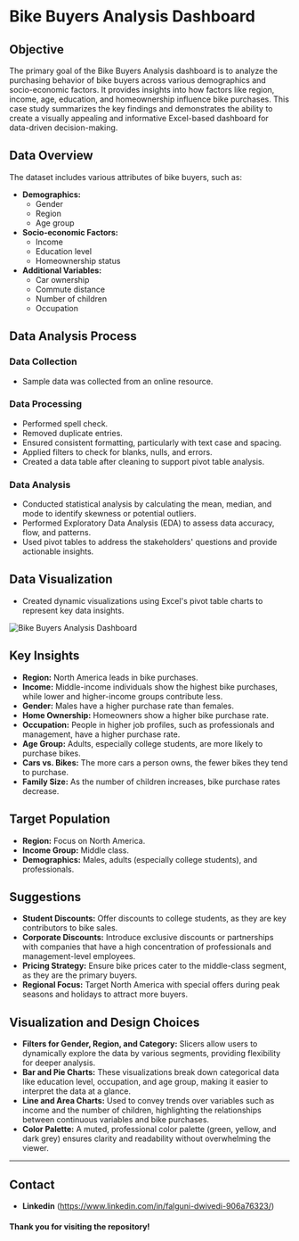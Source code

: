 # Bike Buyers Analysis Dashboard

## Objective
The primary goal of the Bike Buyers Analysis dashboard is to analyze the purchasing behavior of bike buyers across various demographics and socio-economic factors. It provides insights into how factors like region, income, age, education, and homeownership influence bike purchases. This case study summarizes the key findings and demonstrates the ability to create a visually appealing and informative Excel-based dashboard for data-driven decision-making.

## Data Overview
The dataset includes various attributes of bike buyers, such as:

- **Demographics:**
  - Gender
  - Region
  - Age group
- **Socio-economic Factors:**
  - Income
  - Education level
  - Homeownership status
- **Additional Variables:**
  - Car ownership
  - Commute distance
  - Number of children
  - Occupation

## Data Analysis Process

### Data Collection
- Sample data was collected from an online resource.

### Data Processing
- Performed spell check.
- Removed duplicate entries.
- Ensured consistent formatting, particularly with text case and spacing.
- Applied filters to check for blanks, nulls, and errors.
- Created a data table after cleaning to support pivot table analysis.

### Data Analysis
- Conducted statistical analysis by calculating the mean, median, and mode to identify skewness or potential outliers.
- Performed Exploratory Data Analysis (EDA) to assess data accuracy, flow, and patterns.
- Used pivot tables to address the stakeholders' questions and provide actionable insights.

## Data Visualization
- Created dynamic visualizations using Excel's pivot table charts to represent key data insights.

 ![Bike Buyers Analysis Dashboard](https://github.com/user-attachments/assets/09a2e9e8-4720-4ae9-bcf6-184510963ad2)

## Key Insights
- **Region:** North America leads in bike purchases.
- **Income:** Middle-income individuals show the highest bike purchases, while lower and higher-income groups contribute less.
- **Gender:** Males have a higher purchase rate than females.
- **Home Ownership:** Homeowners show a higher bike purchase rate.
- **Occupation:** People in higher job profiles, such as professionals and management, have a higher purchase rate.
- **Age Group:** Adults, especially college students, are more likely to purchase bikes.
- **Cars vs. Bikes:** The more cars a person owns, the fewer bikes they tend to purchase.
- **Family Size:** As the number of children increases, bike purchase rates decrease.

## Target Population
- **Region:** Focus on North America.
- **Income Group:** Middle class.
- **Demographics:** Males, adults (especially college students), and professionals.

## Suggestions
- **Student Discounts:** Offer discounts to college students, as they are key contributors to bike sales.
- **Corporate Discounts:** Introduce exclusive discounts or partnerships with companies that have a high concentration of professionals and management-level employees.
- **Pricing Strategy:** Ensure bike prices cater to the middle-class segment, as they are the primary buyers.
- **Regional Focus:** Target North America with special offers during peak seasons and holidays to attract more buyers.

## Visualization and Design Choices
- **Filters for Gender, Region, and Category:** Slicers allow users to dynamically explore the data by various segments, providing flexibility for deeper analysis.
- **Bar and Pie Charts:** These visualizations break down categorical data like education level, occupation, and age group, making it easier to interpret the data at a glance.
- **Line and Area Charts:** Used to convey trends over variables such as income and the number of children, highlighting the relationships between continuous variables and bike purchases.
- **Color Palette:** A muted, professional color palette (green, yellow, and dark grey) ensures clarity and readability without overwhelming the viewer.

---
## Contact 
- **Linkedin** (https://www.linkedin.com/in/falguni-dwivedi-906a76323/)

#### Thank you for visiting the repository!




